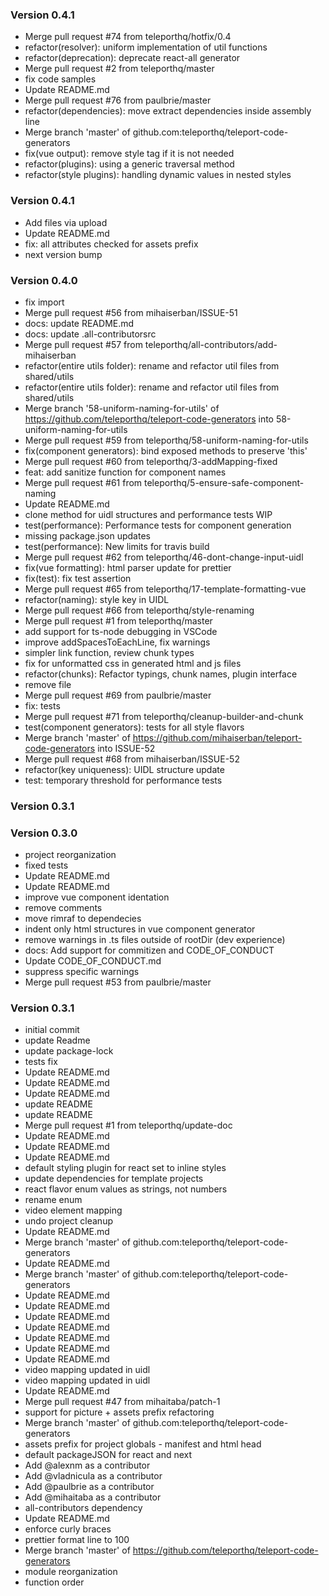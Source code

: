 ### Version 0.4.1
- Merge pull request #74 from teleporthq/hotfix/0.4
- refactor(resolver): uniform implementation of util functions
- refactor(deprecation): deprecate react-all generator
- Merge pull request #2 from teleporthq/master
- fix code samples
- Update README.md
- Merge pull request #76 from paulbrie/master
- refactor(dependencies): move extract dependencies inside assembly line
- Merge branch 'master' of github.com:teleporthq/teleport-code-generators
- fix(vue output): remove style tag if it is not needed
- refactor(plugins): using a generic traversal method
- refactor(style plugins): handling dynamic values in nested styles

### Version 0.4.1
- Add files via upload
- Update README.md
- fix: all attributes checked for assets prefix
- next version bump

### Version 0.4.0
- fix import
- Merge pull request #56 from mihaiserban/ISSUE-51
- docs: update README.md
- docs: update .all-contributorsrc
- Merge pull request #57 from teleporthq/all-contributors/add-mihaiserban
- refactor(entire utils folder): rename and refactor util files from shared/utils
- refactor(entire utils folder): rename and refactor util files from shared/utils
- Merge branch '58-uniform-naming-for-utils' of https://github.com/teleporthq/teleport-code-generators into 58-uniform-naming-for-utils
- Merge pull request #59 from teleporthq/58-uniform-naming-for-utils
- fix(component generators): bind exposed methods to preserve 'this'
- Merge pull request #60 from teleporthq/3-addMapping-fixed
- feat: add sanitize function for component names
- Merge pull request #61 from teleporthq/5-ensure-safe-component-naming
- Update README.md
- clone method for uidl structures and performance tests WIP
- test(performance): Performance tests for component generation
- missing package.json updates
- test(performance): New limits for travis build
- Merge pull request #62 from teleporthq/46-dont-change-input-uidl
- fix(vue formatting): html parser update for prettier
- fix(test): fix test assertion
- Merge pull request #65 from teleporthq/17-template-formatting-vue
- refactor(naming): style key in UIDL
- Merge pull request #66 from teleporthq/style-renaming
- Merge pull request #1 from teleporthq/master
- add support for ts-node debugging in VSCode
- improve addSpacesToEachLine, fix warnings
- simpler link function, review chunk types
- fix for unformatted css in generated html and js files
- refactor(chunks): Refactor typings, chunk names, plugin interface
- remove file
- Merge pull request #69 from paulbrie/master
- fix: tests
- Merge pull request #71 from teleporthq/cleanup-builder-and-chunk
- test(component generators): tests for all style flavors
- Merge branch 'master' of https://github.com/mihaiserban/teleport-code-generators into ISSUE-52
- Merge pull request #68 from mihaiserban/ISSUE-52
- refactor(key uniqueness): UIDL structure update
- test: temporary threshold for performance tests

### Version 0.3.1

### Version 0.3.0
- project reorganization
- fixed tests
- Update README.md
- Update README.md
- improve vue component identation
- remove comments
- move rimraf to dependecies
- indent only html structures in vue component generator
- remove warnings in .ts files outside of rootDir (dev experience)
- docs: Add support for commitizen and CODE_OF_CONDUCT
- Update CODE_OF_CONDUCT.md
- suppress specific warnings
- Merge pull request #53 from paulbrie/master

### Version 0.3.1
- initial commit
- update Readme
- update package-lock
- tests fix
- Update README.md
- Update README.md
- Update README.md
- update README
- update README
- Merge pull request #1 from teleporthq/update-doc
- Update README.md
- Update README.md
- Update README.md
- default styling plugin for react set to inline styles
- update dependencies for template projects
- react flavor enum values as strings, not numbers
- rename enum
- video element mapping
- undo project cleanup
- Update README.md
- Merge branch 'master' of github.com:teleporthq/teleport-code-generators
- Update README.md
- Merge branch 'master' of github.com:teleporthq/teleport-code-generators
- Update README.md
- Update README.md
- Update README.md
- Update README.md
- Update README.md
- Update README.md
- Update README.md
- video mapping updated in uidl
- video mapping updated in uidl
- Update README.md
- Merge pull request #47 from mihaitaba/patch-1
- support for picture + assets prefix refactoring
- Merge branch 'master' of github.com:teleporthq/teleport-code-generators
- assets prefix for project globals - manifest and html head
- default packageJSON for react and next
- Add @alexnm as a contributor
- Add @vladnicula as a contributor
- Add @paulbrie as a contributor
- Add @mihaitaba as a contributor
- all-contributors dependency
- Update README.md
- enforce curly braces
- prettier format line to 100
- Merge branch 'master' of https://github.com/teleporthq/teleport-code-generators
- module reorganization
- function order
